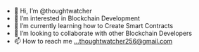 - 👋 Hi, I’m @thoughtwatcher
- 👀 I’m interested in Blockchain Development
- 🌱 I’m currently learning how to Create Smart Contracts
- 💞️ I’m looking to collaborate with other Blockchain Developers
- 📫 How to reach me ...thoughtwatcher256@gmail.com

<!---
thoughtwatcher/thoughtwatcher is a ✨ special ✨ repository because its `README.md` (this file) appears on your GitHub profile.
You can click the Preview link to take a look at your changes.
--->
